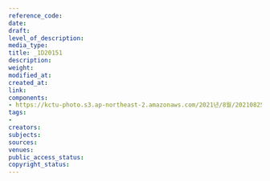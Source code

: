 ```yaml
---
reference_code: 
date: 
draft: 
level_of_description: 
media_type: 
title: _1D20151
description: 
weight: 
modified_at: 
created_at: 
link: 
components:
- https://kctu-photo.s3.ap-northeast-2.amazonaws.com/2021년/8월/20210825_하반기+총파업+대장정_대구/_1D20151.jpg
tags:
- 
creators: 
subjects: 
sources: 
venues: 
public_access_status: 
copyright_status: 
---
```

